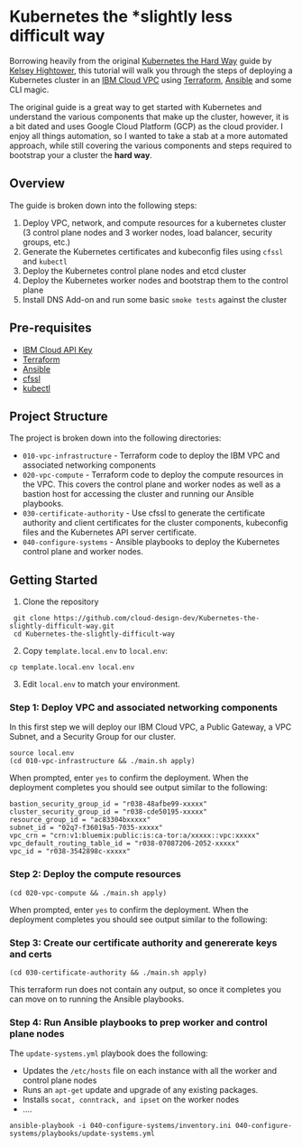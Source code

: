 # Kubernetes the *slightly less difficult way

Borrowing heavily from the original [Kubernetes the Hard Way][kubes-hard-way] guide by [Kelsey Hightower][kelsey-hightower], this tutorial will walk you through the steps of deploying a Kubernetes cluster in an [IBM Cloud VPC][ibm-cloud] using [Terraform][terraform], [Ansible][ansible] and some CLI magic.

The original guide is a great way to get started with Kubernetes and understand the various components that make up the cluster, however, it is a bit dated and uses Google Cloud Platform (GCP) as the cloud provider. I enjoy all things automation, so I wanted to take a stab at a more automated approach, while still covering the various components and steps required to bootstrap your a cluster the **hard way**.

## Overview

The guide is broken down into the following steps:

1. Deploy VPC, network, and compute resources for a kubernetes cluster (3 control plane nodes and 3 worker nodes, load balancer, security groups, etc.)
2. Generate the Kubernetes certificates and kubeconfig files using `cfssl` and `kubectl`
3. Deploy the Kubernetes control plane nodes and etcd cluster
4. Deploy the Kubernetes worker nodes and bootstrap them to the control plane
5. Install DNS Add-on and run some basic `smoke tests` against the cluster

## Pre-requisites

- [IBM Cloud API Key][ibm-cloud-api-key]
- [Terraform][terraform]
- [Ansible][ansible]
- [cfssl](https://github.com/cloudflare/cfssl)
- [kubectl](https://kubernetes.io/docs/tasks/tools/install-kubectl)

## Project Structure

The project is broken down into the following directories:

- `010-vpc-infrastructure` - Terraform code to deploy the IBM VPC and associated networking components
- `020-vpc-compute` - Terraform code to deploy the compute resources in the VPC. This covers the control plane and worker nodes as well as a bastion host for accessing the cluster and running our Ansible playbooks.
- `030-certificate-authority` - Use cfssl to generate the certificate authority and client certificates for the cluster components, kubeconfig files and the Kubernetes API server certificate.
- `040-configure-systems` - Ansible playbooks to deploy the Kubernetes control plane and worker nodes.

## Getting Started

1. Clone the repository
  
  ```shell
   git clone https://github.com/cloud-design-dev/Kubernetes-the-slightly-difficult-way.git
   cd Kubernetes-the-slightly-difficult-way
  ```

2. Copy `template.local.env` to `local.env`:

  ```shell
  cp template.local.env local.env
  ```

3. Edit `local.env` to match your environment.

### Step 1: Deploy VPC and associated networking components

In this first step we will deploy our IBM Cloud VPC, a Public Gateway, a VPC Subnet, and a Security Group for our cluster.

```shell
source local.env
(cd 010-vpc-infrastructure && ./main.sh apply)
```

When prompted, enter `yes` to confirm the deployment. When the deployment completes you should see output similar to the following:

```shell
bastion_security_group_id = "r038-48afbe99-xxxxx"
cluster_security_group_id = "r038-cde50195-xxxxx"
resource_group_id = "ac83304bxxxxx"
subnet_id = "02q7-f36019a5-7035-xxxxx"
vpc_crn = "crn:v1:bluemix:public:is:ca-tor:a/xxxxx::vpc:xxxxx"
vpc_default_routing_table_id = "r038-07087206-2052-xxxxx"
vpc_id = "r038-3542898c-xxxxx"
```

### Step 2: Deploy the compute resources

```shell
(cd 020-vpc-compute && ./main.sh apply)
```

When prompted, enter `yes` to confirm the deployment. When the deployment completes you should see output similar to the following:

### Step 3: Create our certificate authority and genererate keys and certs

```shell
(cd 030-certificate-authority && ./main.sh apply)
```

This terraform run does not contain any output, so once it completes you can move on to running the Ansible playbooks. 

### Step 4: Run Ansible playbooks to prep worker and control plane nodes

The `update-systems.yml` playbook does the following:

 - Updates the `/etc/hosts` file on each instance with all the worker and control plane nodes
 - Runs an `apt-get` update and upgrade of any existing packages.
 - Installs `socat, conntrack, and ipset` on the worker nodes
 - ....

```shell
ansible-playbook -i 040-configure-systems/inventory.ini 040-configure-systems/playbooks/update-systems.yml
```


[kelsey-hightower]: https://en.wikipedia.org/wiki/Kelsey_Hightower
[ibm-cloud]: https://cloud.ibm.com/docs/vpc?topic=vpc-about-vpc
[ibm-cloud-api-key]: https://cloud.ibm.com/docs/account?topic=account-userapikey#create_user_key
[terraform]: https://www.terraform.io/downloads.html
[ansible]: https://docs.ansible.com/ansible/latest/installation_guide/intro_installation.html
[kubes-hard-way]: https://github.com/kelseyhightower/kubernetes-the-hard-way

